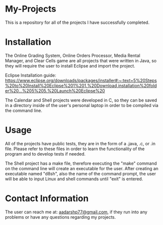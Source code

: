 # My-Projects
This is a repository for all of the projects I have successfully completed.
# Installation

The Online Grading System, Online Orders Processor, Media Rental Manager, and Clear Cells game are all projects that were written in Java, so they will require the user to install Eclipse and import the project.

Eclipse Installation guide: https://www.eclipse.org/downloads/packages/installer#:~:text=5%20Steps%20to%20Install%20Eclipse%201%201.%20Download,installation%20folder%20...%205%205.%20Launch%20Eclipse%20 

The Calendar and Shell projects were developed in C, so they can be saved in a directory inside of the user's personal laptop in order to be compiled via the command line.

# Usage

All of the projects have public tests, they are in the form of a .java, .c, or .in file. Please refer to these files in order to learn the functionality of the program and to develop tests if needed.

The Shell project has a make file, therefore executing the "make" command on the command line will create an executable for the user. After creating an executable named "d8sh", also the name of the command prompt, the user will be able to input Linux and shell commands until "exit" is entered.

# Contact Information

The user can reach me at: aadarshp77@gmail.com, if they run into any problems or have any questions regarding my projects.

